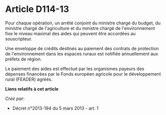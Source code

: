 # Article D114-13

Pour chaque opération, un arrêté conjoint du ministre chargé du budget, du ministre chargé de l'agriculture et du ministre
chargé de l'environnement fixe le niveau maximal des aides qui peuvent être accordées au souscripteur.

Une enveloppe de crédits destinés au paiement des contrats de protection de l'environnement dans les espaces ruraux est
notifiée annuellement aux préfets de région.

Le paiement des aides est effectué par les organismes payeurs des dépenses financées par le Fonds européen agricole pour le
développement rural (FEADER) agréés.

**Liens relatifs à cet article**

_Créé par_:

  - Décret n°2013-194 du 5 mars 2013 - art. 1
